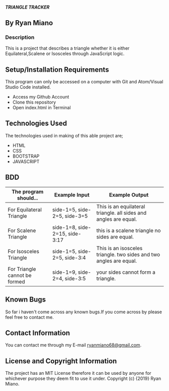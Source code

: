##### TRIANGLE TRACKER

## By Ryan Miano

### Description
This is a project that describes a triangle whether it is either Equilateral,Scalene or Isosceles through JavaScript logic.


## Setup/Installation Requirements

This program can only be accessed on a computer with Git and Atom/Visual Studio Code installed.

* Access my Github Account
* Clone this repository
* Open index.html in Terminal

## Technologies Used
The technologies used in making of this able project are;
* HTML
* CSS
* BOOTSTRAP
* JAVASCRIPT 

## BDD

The program should... | Example Input | Example Output
----- | ----- | -----
For Equilateral Triangle | side-1=5, side-2=5, side-3=5 | This is an equilateral triangle. all sides and angles are equal.
For Scalene Triangle | side-1=8, side-2=15, side-3:17 | this is a scalene triangle no sides are equal.
For Isosceles Triangle | side-1=5, side-2=5, side-3:4 | This is an isosceles triangle. two sides and two angles are equal.
For Triangle cannot be formed | side-1=9, side-2=4, side-3:5 | your sides cannot form a triangle.

## Known Bugs
So far i haven't come across any known bugs.If you come across by please feel free to contact me.

## Contact Information
You can contact me through my E-mail ryanmiano68@gmail.com.

## License and Copyright Information
The project has an MIT License therefore it can be used by anyone for whichever purpose they deem fit to use it under. Copyright (c) {2019} Ryan Miano.
